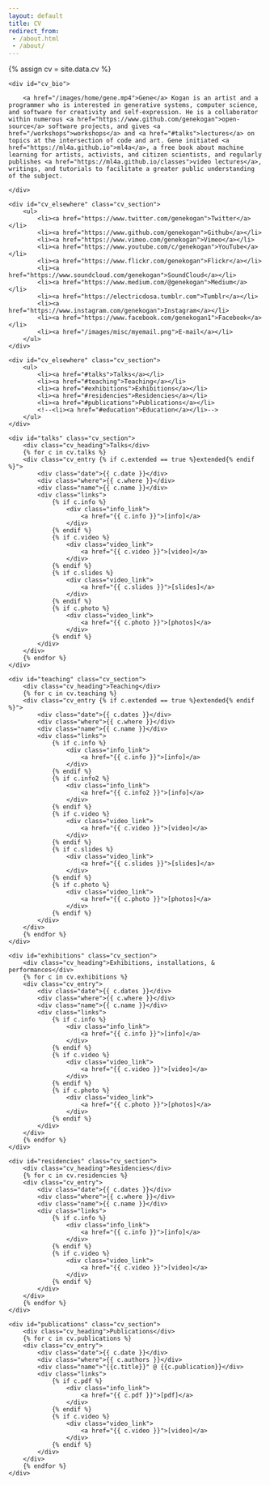 ```yaml
---
layout: default
title: CV
redirect_from: 
 - /about.html
 - /about/
---
```


{% assign cv = site.data.cv %}

<div id="about">

	<div id="cv_bio">
		
		<a href="/images/home/gene.mp4">Gene</a> Kogan is an artist and a programmer who is interested in generative systems, computer science, and software for creativity and self-expression. He is a collaborator within numerous <a href="https://www.github.com/genekogan">open-source</a> software projects, and gives <a href="/workshops">workshops</a> and <a href="#talks">lectures</a> on topics at the intersection of code and art. Gene initiated <a href="https://ml4a.github.io">ml4a</a>, a free book about machine learning for artists, activists, and citizen scientists, and regularly publishes <a href="https://ml4a.github.io/classes">video lectures</a>, writings, and tutorials to facilitate a greater public understanding of the subject.
		
	</div>	

	<div id="cv_elsewhere" class="cv_section">
		<ul>
			<li><a href="https://www.twitter.com/genekogan">Twitter</a></li>
			<li><a href="https://www.github.com/genekogan">Github</a></li>
			<li><a href="https://www.vimeo.com/genekogan">Vimeo</a></li>
			<li><a href="https://www.youtube.com/c/genekogan">YouTube</a></li>
			<li><a href="https://www.flickr.com/genekogan">Flickr</a></li>
			<li><a href="https://www.soundcloud.com/genekogan">SoundCloud</a></li>
			<li><a href="https://www.medium.com/@genekogan">Medium</a></li>
			<li><a href="https://electricdosa.tumblr.com">Tumblr</a></li>
			<li><a href="https://www.instagram.com/genekogan">Instagram</a></li>
			<li><a href="https://www.facebook.com/genekogan1">Facebook</a></li>
			<li><a href="/images/misc/myemail.png">E-mail</a></li>
	    </ul>
	</div>

	<div id="cv_elsewhere" class="cv_section">
		<ul>
			<li><a href="#talks">Talks</a></li>
			<li><a href="#teaching">Teaching</a></li>
			<li><a href="#exhibitions">Exhibitions</a></li>
			<li><a href="#residencies">Residencies</a></li>
			<li><a href="#publications">Publications</a></li>
			<!--<li><a href="#education">Education</a></li>-->
		</ul>
	</div>

	<div id="talks" class="cv_section">
		<div class="cv_heading">Talks</div>
		{% for c in cv.talks %}
		<div class="cv_entry {% if c.extended == true %}extended{% endif %}">
			<div class="date">{{ c.date }}</div>
			<div class="where">{{ c.where }}</div>
			<div class="name">{{ c.name }}</div>
			<div class="links">
				{% if c.info %}
					<div class="info_link">
						<a href="{{ c.info }}">[info]</a>
					</div>
				{% endif %}
				{% if c.video %}
					<div class="video_link">
						<a href="{{ c.video }}">[video]</a>
					</div>
				{% endif %}
				{% if c.slides %}
					<div class="video_link">
						<a href="{{ c.slides }}">[slides]</a>
					</div>
				{% endif %}
				{% if c.photo %}
					<div class="video_link">
						<a href="{{ c.photo }}">[photos]</a>
					</div>
				{% endif %}
			</div>
		</div>
		{% endfor %}			
	</div>

	<div id="teaching" class="cv_section">
		<div class="cv_heading">Teaching</div>
		{% for c in cv.teaching %}
		<div class="cv_entry {% if c.extended == true %}extended{% endif %}">
			<div class="date">{{ c.dates }}</div>
			<div class="where">{{ c.where }}</div>
			<div class="name">{{ c.name }}</div>
			<div class="links">
				{% if c.info %}
					<div class="info_link">
						<a href="{{ c.info }}">[info]</a>
					</div>
				{% endif %}
				{% if c.info2 %}
					<div class="info_link">
						<a href="{{ c.info2 }}">[info]</a>
					</div>
				{% endif %}
				{% if c.video %}
					<div class="video_link">
						<a href="{{ c.video }}">[video]</a>
					</div>
				{% endif %}
				{% if c.slides %}
					<div class="video_link">
						<a href="{{ c.slides }}">[slides]</a>
					</div>
				{% endif %}
				{% if c.photo %}
					<div class="video_link">
						<a href="{{ c.photo }}">[photos]</a>
					</div>
				{% endif %}
			</div>
		</div>
		{% endfor %}			
	</div>

	<div id="exhibitions" class="cv_section">
		<div class="cv_heading">Exhibitions, installations, & performances</div>
		{% for c in cv.exhibitions %}
		<div class="cv_entry">
			<div class="date">{{ c.dates }}</div>
			<div class="where">{{ c.where }}</div>
			<div class="name">{{ c.name }}</div>
			<div class="links">
				{% if c.info %}
					<div class="info_link">
						<a href="{{ c.info }}">[info]</a>
					</div>
				{% endif %}
				{% if c.video %}
					<div class="video_link">
						<a href="{{ c.video }}">[video]</a>
					</div>
				{% endif %}
				{% if c.photo %}
					<div class="video_link">
						<a href="{{ c.photo }}">[photos]</a>
					</div>
				{% endif %}
			</div>
		</div>
		{% endfor %}
	</div>

	<div id="residencies" class="cv_section">
		<div class="cv_heading">Residencies</div>
		{% for c in cv.residencies %}
		<div class="cv_entry">
			<div class="date">{{ c.dates }}</div>
			<div class="where">{{ c.where }}</div>
			<div class="name">{{ c.name }}</div>
			<div class="links">
				{% if c.info %}
					<div class="info_link">
						<a href="{{ c.info }}">[info]</a>
					</div>
				{% endif %}
				{% if c.video %}
					<div class="video_link">
						<a href="{{ c.video }}">[video]</a>
					</div>
				{% endif %}
			</div>
		</div>
		{% endfor %}
	</div>

	<div id="publications" class="cv_section">
		<div class="cv_heading">Publications</div>
		{% for c in cv.publications %}
		<div class="cv_entry">
			<div class="date">{{ c.date }}</div>
			<div class="where">{{ c.authors }}</div>
			<div class="name">"{{c.title}}" @ {{c.publication}}</div>
			<div class="links">
				{% if c.pdf %}
					<div class="info_link">
						<a href="{{ c.pdf }}">[pdf]</a>
					</div>
				{% endif %}
				{% if c.video %}
					<div class="video_link">
						<a href="{{ c.video }}">[video]</a>
					</div>
				{% endif %}
			</div>
		</div>
		{% endfor %}
	</div>
<!--
	<div id="education" class="cv_section">
		<div class="cv_heading">Education, grants/awards</div>
		<div class="cv_entry">
			<div class="date">2012-2013</div>
			<div class="where"><a href="http://srishti.ac.in/">Srishti School of Art</a>, Design & Technology, Bangalore, India</div>
			<div class="name">Fulbright Scholarship</div>
			<div class="links"><div class="info_link"><a href="http://www.usief.org.in/2012-2013-USFellows/students/Kogan-Gennady.html">[info]</a></div></div>
		</div>
		<div class="cv_entry">
			<div class="date">2004-2008</div>
			<div class="where"><a href="http://apam.columbia.edu/">Columbia University</a>, New York, NY</div>
			<div class="name">B.S. Applied mathematics</div>
			<div class="links"></div>
		</div>
	</div>
-->
</div>

<script>
	function displayAllEntries() {
	var d = document.getElementsByClassName("cv_entry extended");
	for(var i = 0; i < d.length; i++){ d[i].style.display = "block"; }
};

function highlightUpcoming() {
	var today = new Date();
	var d = document.getElementsByClassName("cv_entry");
	for(var i = 0; i < d.length; i++){ 
		var text = d[i].children[0].textContent;
		var split = text.indexOf("-")
		if (split != -1) {
			text = text.substring(0, split);
		}
		var date = new Date(text);
		if (date.getTime() >= today.getTime()) {
			d[i].className += " upcoming";
		}
	}
};

window.onload = function() {
	if (window.location.hash=="#all") {
		displayAllEntries();
	}
	highlightUpcoming();
};
</script>
